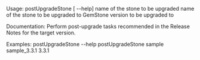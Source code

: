 Usage: postUpgradeStone [ --help] <source-stone-name> <target-stone-name> <target-gs-version>
  <source-stone-name>  name of the stone to be upgraded
  <target-stone-name>  name of the stone to be upgraded to
  <target-gs-version>  GemStone version to be upgraded to
	
Documentation:
Perform post-upgrade tasks recommended in the Release Notes for the target version.

Examples:
    postUpgradeStone --help
    postUpgradeStone sample sample_3.3.1 3.3.1
